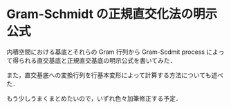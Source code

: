 # Gram-Schmidt の正規直交化法の明示公式

内積空間における基底とそれらの Gram 行列から Gram-Scdmit process によって得られる直交基底と正規直交基底の明示公式を書いてみた．

また，直交基底への変換行列を行基本変形によって計算する方法についても述べた．

もう少しうまくまとめたいので，いずれ色々加筆修正する予定．